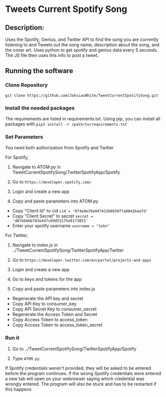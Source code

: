 # Tweets Current Spotify Song


## Description:

Uses the Spotify, Genius, and Twitter API to find the song you are currently listening to and Tweets out the song name, description about the song, and the cover art.
Uses python to get spotify and genius data every 5 seconds. The JS file then uses this info to post a tweet. <br>


## Running the software

### Clone Repository
``git clone https://github.com/JahsiasWhite/TweetCurrentSpotifySong.git``

### Install the needed packages
The requirements are listed in requirements.txt. Using pip, you can install all packages with
``pip3 install -r /path/to/requirements.txt``

### Set Parameters
You need both authorization from Spotify and Twitter

For Spotify,
1. Navigate to ATOM.py in TweetCurrentSpotifySong/TwitterSpotifyApp/Spotify

2. Go to 
``https://developer.spotify.com/``

3. Login and create a new app

4. Copy and paste parameters into ATOM.py
* Copy "Client Id" to cid         ``cid = '0f4a9e39a947421b8650f7a0842baefd'``
* Copy "Client Secret" to secret ``secret = 'd67ebb6b783e447c89d53175e8173851'``
* Enter your spotify username ``username = "John"``

For Twitter,
1. Navigate to index.js in ../TweetCurrentSpotifySong/TwitterSpotifyApp/Twitter

2. Go to 
``https://developer.twitter.com/en/portal/projects-and-apps``

3. Login and create a new app

4. Go to keys and tokens for the app

5. Copy and paste parameters into index.js
* Regenerate the API key and secret
* Copy API Key to consumer_key
* Copy API Secret Key to consumer_secret
* Regenerate the Access Token and Secret
* Copy Access Token to access_token
* Copy Access Token to access_token_secret

### Run it
1. Go to ../TweetCurrentSpotifySong/TwitterSpotifyApp/Spotify

2. Type
``ATOM.py``

If Spotify credentials weren't provided, they will be asked to be entered before the program continues. 
If the wrong Spotify credentials were entered a new tab will open on your webrowser saying which credential was wrongly entered. The program will also be stuck and has to be restarted if this happens

